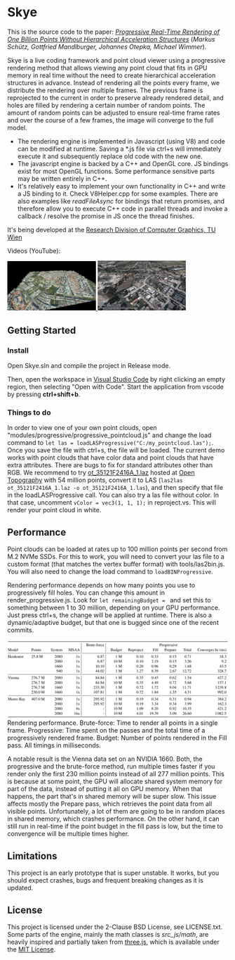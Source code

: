 # Skye

This is the source code to the paper: [*Progressive Real-Time Rendering of One Billion Points Without Hierarchical Acceleration Structures*](https://www.cg.tuwien.ac.at/research/publications/2019/TR%20193-2-2019-4/) (_Markus Schütz, Gottfried Mandlburger, Johannes Otepka, Michael Wimmer_).

Skye is a live coding framework and point cloud viewer using a progressive rendering method that allows viewing any point cloud that fits in GPU memory in real time without the need to create hierarchical acceleration structures in advance. Instead of rendering all the points every frame, we distribute the rendering over multiple frames. The previous frame is reprojected to the current in order to preserve already rendered detail, and holes are filled by rendering a certain number of random points. The amount of random points can be adjusted to ensure real-time frame rates and over the course of a few frames, the image will converge to the full model.

* The rendering engine is implemented in Javascript (using V8) and code can be modified at runtime. Saving a *.js file via ctrl+s will immediately execute it and subsequently replace old code with the new one. 
* The javascript engine is backed by a C++ and OpenGL core. JS bindings exist for most OpenGL functions. Some performance sensitive parts may be written entirely in C++.
* It's relatively easy to implement your own functionality in C++ and write a JS binding to it. Check V8Helper.cpp for some examples. There are also examples like _readFileAsync_ for bindings that return promises, and therefore allow you to execute C++ code in parallel threads and invoke a callback / resolve the promise in JS once the thread finishes.

It's being developed at the [Research Division of Computer Graphics, TU Wien](https://www.cg.tuwien.ac.at/)  

Videos (YouTube):

<a href="https://www.youtube.com/watch?v=6_ivIcynok8" target="_blank">
	<img src="./resources/images/video_preview.jpg" width="40%"/>
</a> <a href="https://youtu.be/YFAThGdXL8s" target="_blank">
	<img src="./resources/images/video_preview_2.jpg" width="40%"/>
</a>



## Getting Started

### Install

Open Skye.sln and compile the project in Release mode. 

Then, open the workspace in [Visual Studio Code](https://code.visualstudio.com/) by right clicking an empty region, then selecting "Open with Code". Start the application from vscode by pressing __ctrl+shift+b__.

### Things to do

In order to view one of your own point clouds, open "modules/progressive/progressive_pointcloud.js" and change the load command to ```let las = loadLASProgressive("C:/my_pointcloud.las");```. Once you save the file with ctrl+s, the file will be loaded. The current demo works with point clouds that have color data and point clouds that have extra attributes. There are bugs to fix for standard attributes other than RGB. We recommend to try [ot_35121F2416A_1.laz](https://cloud.sdsc.edu/v1/AUTH_opentopography/PC_Bulk/CA13_SAN_SIM/ot_35121F2416A_1.laz) hosted at [Open Topography](http://opentopo.sdsc.edu/lidarDataset?opentopoID=OTLAS.032013.26910.2) with 54 million points, convert it to LAS (```las2las ot_35121F2416A_1.laz -o ot_35121F2416A_1.las```), and then specify that file in the loadLASProgressive call. You can also try a las file without color. In that case, uncomment ```vColor = vec3(1, 1, 1);``` in reproject.vs. This will render your point cloud in white. 

## Performance

Point clouds can be loaded at rates up to 100 million points per second from M.2 NVMe SSDs. For this to work, you will need to convert your las file to a custom format (that matches the vertex buffer format) with tools/las2bin.js. You will also need to change the load command to ```loadBINProgressive```. 

Rendering performance depends on how many points you use to progressively fill holes. You can change this amount in render_progressive.js. Look for ```let remainingBudget = ``` and set this to something between 1 to 30 million, depending on your GPU performance. Just press ctrl+s, the change will be applied at runtime. There is also a dynamic/adaptive budget, but that one is bugged since one of the recent commits.

<img src="doc/perf.png"/>
Rendering performance. Brute-force: Time to render all points in a single frame. Progressive: Time spent on the passes and the
total time of a progressively rendered frame. Budget: Number of points rendered in the Fill pass. All timings in milliseconds. 

A notable result is the Vienna data set on an NVIDIA 1660. Both, the progressive and the brute-force method, run multiple times faster if you render only the first 230 million points instead of all 277 million points. This is because at some point, the GPU will allocate shared system memory for part of the data, instead of putting it all on GPU memory. When that happens, the part that's in shared memory will be super slow. This issue affects mostly the Prepare pass, which retrieves the point data from all visible points. Unfortunately, a lot of them are going to be in random places in shared memory, which crashes performance. On the other hand, it can still run in real-time if the point budget in the fill pass is low, but the time to convergence will be multiple times higher. 

## Limitations

This project is an early prototype that is super unstable. It works, but you should expect crashes, bugs and frequent breaking changes as it is updated.

## License

This project is licensed under the 2-Clause BSD License, see LICENSE.txt.
Some parts of the engine, mainly the math classes is *src_js/math*, are heavily inspired and partially taken from [three.js](https://github.com/mrdoob/three.js/), which is available under the [MIT License](https://github.com/mrdoob/three.js/blob/dev/LICENSE).

